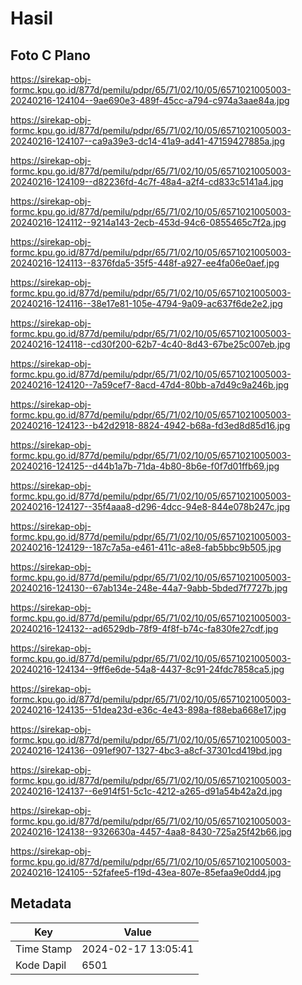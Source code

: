 # Hasil

## Foto C Plano

https://sirekap-obj-formc.kpu.go.id/877d/pemilu/pdpr/65/71/02/10/05/6571021005003-20240216-124104--9ae690e3-489f-45cc-a794-c974a3aae84a.jpg

https://sirekap-obj-formc.kpu.go.id/877d/pemilu/pdpr/65/71/02/10/05/6571021005003-20240216-124107--ca9a39e3-dc14-41a9-ad41-47159427885a.jpg

https://sirekap-obj-formc.kpu.go.id/877d/pemilu/pdpr/65/71/02/10/05/6571021005003-20240216-124109--d82236fd-4c7f-48a4-a2f4-cd833c5141a4.jpg

https://sirekap-obj-formc.kpu.go.id/877d/pemilu/pdpr/65/71/02/10/05/6571021005003-20240216-124112--9214a143-2ecb-453d-94c6-0855465c7f2a.jpg

https://sirekap-obj-formc.kpu.go.id/877d/pemilu/pdpr/65/71/02/10/05/6571021005003-20240216-124113--8376fda5-35f5-448f-a927-ee4fa06e0aef.jpg

https://sirekap-obj-formc.kpu.go.id/877d/pemilu/pdpr/65/71/02/10/05/6571021005003-20240216-124116--38e17e81-105e-4794-9a09-ac637f6de2e2.jpg

https://sirekap-obj-formc.kpu.go.id/877d/pemilu/pdpr/65/71/02/10/05/6571021005003-20240216-124118--cd30f200-62b7-4c40-8d43-67be25c007eb.jpg

https://sirekap-obj-formc.kpu.go.id/877d/pemilu/pdpr/65/71/02/10/05/6571021005003-20240216-124120--7a59cef7-8acd-47d4-80bb-a7d49c9a246b.jpg

https://sirekap-obj-formc.kpu.go.id/877d/pemilu/pdpr/65/71/02/10/05/6571021005003-20240216-124123--b42d2918-8824-4942-b68a-fd3ed8d85d16.jpg

https://sirekap-obj-formc.kpu.go.id/877d/pemilu/pdpr/65/71/02/10/05/6571021005003-20240216-124125--d44b1a7b-71da-4b80-8b6e-f0f7d01ffb69.jpg

https://sirekap-obj-formc.kpu.go.id/877d/pemilu/pdpr/65/71/02/10/05/6571021005003-20240216-124127--35f4aaa8-d296-4dcc-94e8-844e078b247c.jpg

https://sirekap-obj-formc.kpu.go.id/877d/pemilu/pdpr/65/71/02/10/05/6571021005003-20240216-124129--187c7a5a-e461-411c-a8e8-fab5bbc9b505.jpg

https://sirekap-obj-formc.kpu.go.id/877d/pemilu/pdpr/65/71/02/10/05/6571021005003-20240216-124130--67ab134e-248e-44a7-9abb-5bded7f7727b.jpg

https://sirekap-obj-formc.kpu.go.id/877d/pemilu/pdpr/65/71/02/10/05/6571021005003-20240216-124132--ad6529db-78f9-4f8f-b74c-fa830fe27cdf.jpg

https://sirekap-obj-formc.kpu.go.id/877d/pemilu/pdpr/65/71/02/10/05/6571021005003-20240216-124134--9ff6e6de-54a8-4437-8c91-24fdc7858ca5.jpg

https://sirekap-obj-formc.kpu.go.id/877d/pemilu/pdpr/65/71/02/10/05/6571021005003-20240216-124135--51dea23d-e36c-4e43-898a-f88eba668e17.jpg

https://sirekap-obj-formc.kpu.go.id/877d/pemilu/pdpr/65/71/02/10/05/6571021005003-20240216-124136--091ef907-1327-4bc3-a8cf-37301cd419bd.jpg

https://sirekap-obj-formc.kpu.go.id/877d/pemilu/pdpr/65/71/02/10/05/6571021005003-20240216-124137--6e914f51-5c1c-4212-a265-d91a54b42a2d.jpg

https://sirekap-obj-formc.kpu.go.id/877d/pemilu/pdpr/65/71/02/10/05/6571021005003-20240216-124138--9326630a-4457-4aa8-8430-725a25f42b66.jpg

https://sirekap-obj-formc.kpu.go.id/877d/pemilu/pdpr/65/71/02/10/05/6571021005003-20240216-124105--52fafee5-f19d-43ea-807e-85efaa9e0dd4.jpg


## Metadata

| Key        | Value               |
| ---------- | ------------------- |
| Time Stamp | 2024-02-17 13:05:41 |
| Kode Dapil | 6501                |



